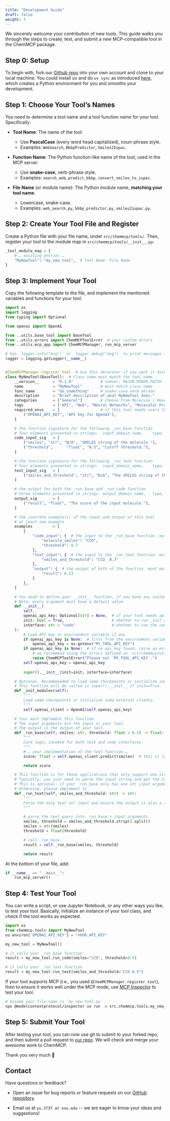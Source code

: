 ```yaml
---
title: "Development Guide"
draft: false
weight: 3
---
```




We sincerely welcome your contribution of new tools. This guide walks you through the steps to create, test, and submit a new MCP-compatible tool in the ChemMCP package.

## Step 0: Setup

To begin with, fork our [Github repo](https://github.com/OSU-NLP-Group/ChemMCP) into your own account and clone to your local machine. You could install uv and do `uv sync` as introduced [here](/get-started/#quick-setup), which creates a Python environment for you and smooths your development.

## Step 1: Choose Your Tool’s Names

You need to determine a tool name and a tool function name for your tool. Specifically:

- **Tool Name**: The name of the tool.

  - Use **PascalCase** (every word head capitalized), noun-phrase style. 
  - Examples: `WebSearch`, `BbbpPredictor`, `Smiles2Iupac`.

- **Function Name**: The Python function-like name of the tool, used in the MCP server.

  - Use **snake-case**, verb-phrase style.
  - Examples: `search_web`, `predict_bbbp`, `convert_smiles_to_iupac`.

- **File Name** (or module name): The Python module name, **matching your tool name**.
  - Lowercase, snake-case.
  - Examples: `web_search.py`, `bbbp_predictor.py`, `smiles2iupac.py`.

## Step 2: Create Your Tool File and Register

Create a Python file with your file name, under `src/chemmcp/tools/`. Then, register your tool to the module map in `src/chemmcp/tools/__init__.py`:

```python
_tool_module_map = {
    # … existing entries …
    "MyNewTool": "my_new_tool",  # Tool Name: File Name.
}
```

## Step 3: Implement Your Tool

Copy the following template to the file, and implement the mentioned variables and functions for your tool:

```python
import os
import logging
from typing import Optional

from openai import OpenAI

from ..utils.base_tool import BaseTool
from ..utils.errors import ChemMCPToolError  # your custom errors
from ..utils.mcp_app import ChemMCPManager, run_mcp_server

# Use `logger.info("msg")` or `logger.debug("msg")` to print messages if neceesary, instead of `print`.
logger = logging.getLogger(__name__)  


@ChemMCPManager.register_tool  # Use this decorator if you want it discoverable in MCP mode
class MyNewTool(BaseTool):  # Class name must match the tool name
    __version__      = "0.1.0"            # semver: MAJOR.MINOR.PATCH
    name             = "MyNewTool"        # must match class name
    func_name        = "do_something"     # snake-case verb phrase
    description      = "Brief description of what MyNewTool does."
    categories       = ["General"]        # choose from Molecule | Reaction | General
    tags             = ["API", "Web", "Neural Networks", "Molecular Properties", "LLMs"]  # keywords for this tool
    required_envs    = [                  # if this tool needs users to set API keys or any environment variables; otherwise, leave it an empty list
        ("OPENAI_API_KEY", "API key for OpenAI"),
    ]

    # the function signature for the following _run_base function
    # four elements presented in strings:  input_domain_name,    type,   default value ("N/A" if no default),   the description of this input
    code_input_sig   = [
        ("smiles", "str", "N/A", "SMILES string of the molecule."),
        ("threshold",      "float", "0.5", "Cutoff threshold."),
    ]

    # the function signature for the following _run_text function
    # four elements presented in strings:  input_domain_name,    type,   default value ("N/A" if no default),   the description of this input
    text_input_sig   = [
        ("smiles_and_threshold", "str", "N/A", "The SMILES string of the moledule and the cutoff threshold, separated by a space."),
    ]

    # the output for both the _run_base and _run_code function
    # three elements presented in strings: output_domain_name,   type,   the description of the output
    output_sig       = [
        ("result", "float", "The score of the input molecule."),
    ]

    # the concrete example(s) of the input and output of this tool
    # at least one example
    examples         = [
        {
            "code_input": {  # the input to the _run_base function. must match your defined `code_input_sig`
                "molecule_smiles": "CCO",
                "threshold": 0.7
            },
            "text_input": {  # the input to the _run_text function. must match your defined `text_input_sig`
                "smiles_and_threshold": "CCO  0.7"
            },
            "output": {  # the output of both of the function. must match your defined `output_sig`
                "result": 0.13
            }
        },
    ]

    # You need to define your __init__ function, if you have any customized settings for this tool
    # Note: every argument must have a default value
    def __init__(
        self,
        openai_api_key: Optional[str] = None,  # if your tool needs api_keys or any envs
        init: bool = True,                     # whether to run _init_modules. must have, just put this line
        interface: str = "code"                # whether to use the code interface or text interface. must have, just put this line
    ):
        # Load API key or environment variable if any
        if openai_api_key is None:  # first from the environment variables
            openai_api_key = os.getenv("MY_TOOL_API_KEY")
        if openai_api_key is None:  # if no api_key found, raise an error
            # we recommend using the errors defined in `src/chemmcp/utils/errors.py`
            raise ChemMCPToolError("Please set `MY_TOOL_API_KEY`.")
        self.openai_api_key = openai_api_key
        
        super().__init__(init=init, interface=interface)

    # Optional. Recommeneded to load some checkpoints or initialize some external clients here.
    # This function will be called in super().__init__ if init==True.
    def _init_modules(self):
        """
        Load some checkpoints or initialize some external clients.
        """
        self.openai_client = OpenAI(self.openai_api_key)

    # Your must implement this function.
    # The input arguments are the input or your tool.
    # The output is the output of your tool.
    def _run_base(self, smiles: str, threshold: float = 0.5) -> float:
        """
        Core logic invoked for both text and code interfaces.
        """
        # … your implementation of the tool function …
        score: float = self.openai_client.predict(smiles)  # this is just a simplified example

        return score

    # This function is for those applications that only support one string as the input.
    # Typically, you just need to parse the input string and get the inputs to the _run_base function, then call _run_base.
    # This is optional: if your _run_base only has one str input argument, then you don't need to manually implement this -- ChemMCP will do it for you.
    # Otherwise, please implement it.
    def _run_text(self, smiles_and_threshold: str) -> str:
        """
        Parse the only text str input and ensure the output is also a str.
        """

        # parse the text query into _run_base's input arguments
        smiles, threshold = smiles_and_threshold.strip().split()
        smiles = str(smiles)
        threshold = float(threshold)

        # call _run_base
        result = self._run_base(smiles, threshold)

        return result
```

At the bottom of your file, add:

```python
if __name__ == "__main__":
    run_mcp_server()
```

## Step 4: Test Your Tool

You can write a script, or use Jupyter Notebook, or any other ways you like, to test your tool. Basically, initialize an instance of your tool class, and check if the tool works as expected.

```python
import os
from chemmcp.tools import MyNewTool
os.environ['OPENAI_API_KEY'] = "YOUR_API_KEY"

my_new_tool = MyNewTool()

# it calls your _run_base function
result = my_new_tool.run_code(smiles="CCO", threshold=0.5)

# it calls your _run_text function
result = my_new_tool.run_text(smiles_and_threshold="CCO 0.5")
```

If your tool supports MCP (i.e., you used `@ChemMCPManager.register_tool`), then to ensure it works well under the MCP mode, use [MCP Inspector](https://github.com/modelcontextprotocol/inspector) to test your tool.
```bash
# Assume your file name is `my_new_tool.py`
npx @modelcontextprotocol/inspector uv run -m src.chemmcp.tools.my_new_tool
```

## Step 5: Submit Your Tool

After testing your tool, you can now use git to submit to your forked repo, and then submit a pull request to [our repo](https://github.com/OSU-NLP-Group/ChemMCP). We will check and merge your awesome work to ChemMCP.

Thank you very much 🥰


## Contact

Have questions or feedback?
- Open an issue for bug reports or feature requests on our [GitHub repository](https://github.com/OSU-NLP-Group/ChemMCP).

- Email us at `yu.3737 at osu.edu` -- we are eager to know your ideas and suggestions!
